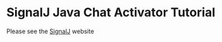 SignalJ Java Chat Activator Tutorial
===================================

Please see the [SignalJ](http://signalj.io) website
